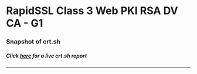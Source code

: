 # RapidSSL Class 3 Web PKI RSA DV CA - G1
### Snapshot of crt.sh
##### Click [here](https://crt.sh/?q=406C3BBD7D08EADFE8A62E8A52C57F7CBD4383DAEDBD323E66CF78B0B9A1AA9D) for a live crt.sh report

---
